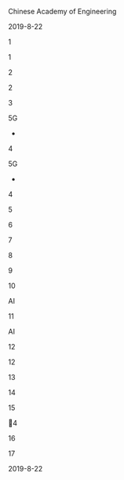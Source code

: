 Chinese Academy of Engineering
 

2019-8-22


 
  
 


 

 

 













   

1


 
  
 


 

 

 





 
  

   

1



               

 
2















 



 















 



 



 





2















 



 




















 



 







3







    

 

 

 5G

 

   

 

 

 

 

 



 















 



 

   

 

 

 +

 





4







    

 

 

 5G

 

   

 

 

 

 

 



 















 



 

   

 

 

 +

 





4







    

   

 



 





 



 

    

   





5







    

   

 



 





 



 

    

   





6







    

   

 



 





 



 

    

   





7







    

   

 



 





 



 

    

   





8







    

   

 



 





 



 

    

   





9







    

   

 



 





  



 

    

   





10







    

   

 



 





AI 



 

    

   





11







    













 

 

 

 

AI

 

    

















12













   











 


 



 





 



 

   












 











12















 



 















   



  



 

 

13















 



 















        
 


  
  
  


       
14









   

  

 



 





  



 

   

  







15

4

   

   

 

 

 

 

 

   
16


 
   
17



2019-8-22

